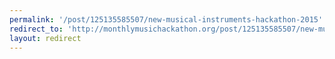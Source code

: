 ```yaml
---
permalink: '/post/125135585507/new-musical-instruments-hackathon-2015'
redirect_to: 'http://monthlymusichackathon.org/post/125135585507/new-musical-instruments-hackathon-2015'
layout: redirect
---
```

